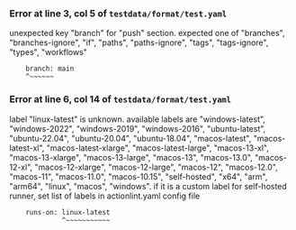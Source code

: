 ### Error at line 3, col 5 of `testdata/format/test.yaml`

unexpected key "branch" for "push" section. expected one of "branches", "branches-ignore", "if", "paths", "paths-ignore", "tags", "tags-ignore", "types", "workflows"

```
    branch: main
    ^~~~~~~
```

### Error at line 6, col 14 of `testdata/format/test.yaml`

label "linux-latest" is unknown. available labels are "windows-latest", "windows-2022", "windows-2019", "windows-2016", "ubuntu-latest", "ubuntu-22.04", "ubuntu-20.04", "ubuntu-18.04", "macos-latest", "macos-latest-xl", "macos-latest-xlarge", "macos-latest-large", "macos-13-xl", "macos-13-xlarge", "macos-13-large", "macos-13", "macos-13.0", "macos-12-xl", "macos-12-xlarge", "macos-12-large", "macos-12", "macos-12.0", "macos-11", "macos-11.0", "macos-10.15", "self-hosted", "x64", "arm", "arm64", "linux", "macos", "windows". if it is a custom label for self-hosted runner, set list of labels in actionlint.yaml config file

```
    runs-on: linux-latest
             ^~~~~~~~~~~~
```

